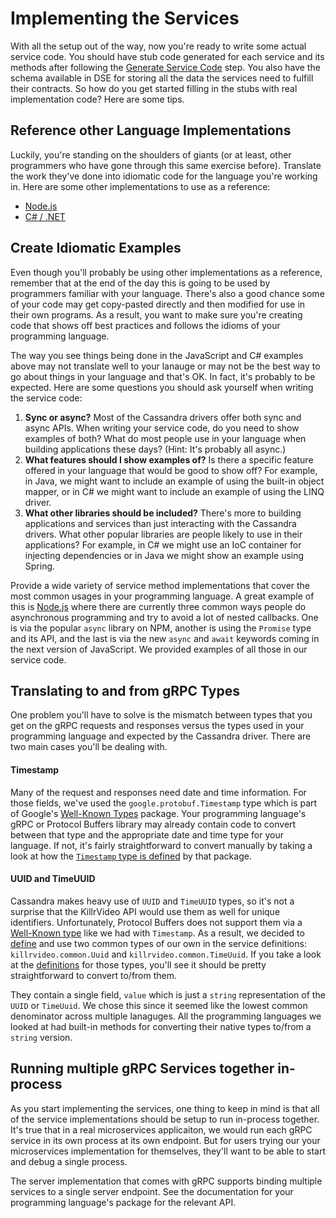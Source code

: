 # Implementing the Services

With all the setup out of the way, now you're ready to write some actual service code. You 
should have stub code generated for each service and its methods after following the
[Generate Service Code][generate-service-code] step. You also have the schema available in
DSE for storing all the data the services need to fulfill their contracts. So how do you get 
started filling in the stubs with real implementation code? Here are some tips.

## Reference other Language Implementations

Luckily, you're standing on the shoulders of giants (or at least, other programmers who have
gone through this same exercise before). Translate the work they've done into idiomatic code
for the language you're working in. Here are some other implementations to use as a reference:

- [Node.js][killrvideo-nodejs]
- [C\# / .NET][killrvideo-csharp]

## Create Idiomatic Examples

Even though you'll probably be using other implementations as a reference, remember that at
the end of the day this is going to be used by programmers familiar with your language.
There's also a good chance some of your code may get copy-pasted directly and then modified
for use in their own programs. As a result, you want to make sure you're creating code that
shows off best practices and follows the idioms of your programming language.

The way you see things being done in the JavaScript and C\# examples above may not translate
well to your lanauge or may not be the best way to go about things in your language and that's
OK. In fact, it's probably to be expected. Here are some questions you should ask yourself
when writing the service code:

1. **Sync or async?** Most of the Cassandra drivers offer both sync and async APIs. When
writing your service code, do you need to show examples of both? What do most people use in
your language when building applications these days? (Hint: It's probably all async.)
1. **What features should I show examples of?** Is there a specific feature offered
in your language that would be good to show off? For example, in Java, we might want to
include an example of using the built-in object mapper, or in C\# we might want to include
an example of using the LINQ driver.
1. **What other libraries should be included?** There's more to building applications and 
services than just interacting with the Cassandra drivers. What other popular libraries are
people likely to use in their applications? For example, in C\# we might use an IoC container
for injecting dependencies or in Java we might show an example using Spring.

Provide a wide variety of service method implementations that cover the most common usages in
your programming language. A great example of this is [Node.js][killrvideo-nodejs] where 
there are currently three common ways people do asynchronous programming and try to avoid a
lot of nested callbacks. One is via the popular `async` library on NPM, another is using the
`Promise` type and its API, and the last is via the new `async` and `await` keywords coming in
the next version of JavaScript. We provided examples of all those in our service code.

## Translating to and from gRPC Types

One problem you'll have to solve is the mismatch between types that you get on the gRPC
requests and responses versus the types used in your programming language and expected by the
Cassandra driver. There are two main cases you'll be dealing with.

#### Timestamp

Many of the request and responses need date and time information. For those fields, we've used
the `google.protobuf.Timestamp` type which is part of Google's [Well-Known Types][well-known-types]
package. Your programming language's gRPC or Protocol Buffers library may already contain
code to convert between that type and the appropriate date and time type for your language. If
not, it's fairly straightforward to convert manually by taking a look at how the 
[`Timestamp` type is defined][timestamp-def] by that package.

#### UUID and TimeUUID

Cassandra makes heavy use of `UUID` and `TimeUUID` types, so it's not a surprise that the
KillrVideo API would use them as well for unique identifiers. Unfortunately, Protocol Buffers
does not support them via a [Well-Known type][well-known-types] like we had with `Timestamp`.
As a result, we decided to [define][common-types-proto] and use two common types of our own
in the service definitions: `killrvideo.common.Uuid` and `killrvideo.common.TimeUuid`. If you
take a look at the [definitions][common-types-proto] for those types, you'll see it should be
pretty straightforward to convert to/from them.

They contain a single field, `value` which is just a `string` representation of the `UUID` or
`TimeUuid`. We chose this since it seemed like the lowest common denominator across multiple
lanaguges. All the programming languages we looked at had built-in methods for converting
their native types to/from a `string` version.

## Running multiple gRPC Services together in-process

As you start implementing the services, one thing to keep in mind is that all of the service
implementations should be setup to run in-process together. It's true that in a real
microservices applicaiton, we would run each gRPC service in its own process at its own
endpoint. But for users trying our your microservices implementation for themselves, they'll
want to be able to start and debug a single process.

The server implementation that comes with gRPC supports binding multiple services to a single
server endpoint. See the documentation for your programming language's package for the 
relevant API.


[generate-service-code]: /docs/development/generate-service-code/
[killrvideo-nodejs]: https://github.com/KillrVideo/killrvideo-nodejs
[killrvideo-csharp]: https://github.com/LukeTillman/killrvideo-csharp
[well-known-types]: https://developers.google.com/protocol-buffers/docs/reference/google.protobuf
[timestamp-def]: https://developers.google.com/protocol-buffers/docs/reference/google.protobuf#google.protobuf.Timestamp
[common-types-proto]: https://github.com/KillrVideo/killrvideo-service-protos/blob/master/src/common/common_types.proto